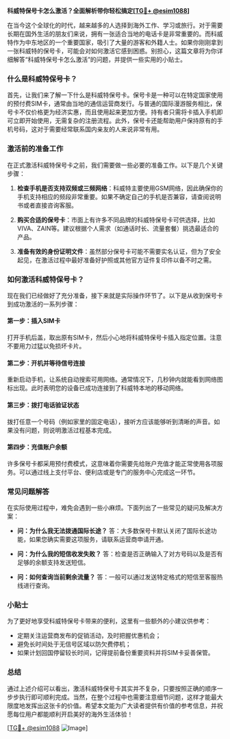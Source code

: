 **科威特保号卡怎么激活？全面解析带你轻松搞定[[TG💪+ @esim1088](https://t.me/s/esim1088)]**

在当今这个全球化的时代，越来越多的人选择到海外工作、学习或旅行。对于需要长期在国外生活的朋友们来说，拥有一张适合当地的电话卡是非常重要的。而科威特作为中东地区的一个重要国家，吸引了大量的游客和外籍人士。如果你刚刚拿到一张科威特的保号卡，可能会对如何激活它感到困惑。别担心，这篇文章将为你详细解答“科威特保号卡怎么激活”的问题，并提供一些实用的小贴士。

### 什么是科威特保号卡？

首先，让我们来了解一下什么是科威特保号卡。保号卡是一种可以在特定国家使用的预付费SIM卡，通常由当地的通信运营商发行。与普通的国际漫游服务相比，保号卡不仅价格更为经济实惠，而且使用起来更加方便。持有者只需将卡插入手机即可立即开始使用，无需复杂的注册流程。此外，保号卡还能帮助用户保持原有的手机号码，这对于需要经常联系国内亲友的人来说非常有用。

### 激活前的准备工作

在正式激活科威特保号卡之前，我们需要做一些必要的准备工作。以下是几个关键步骤：

1. **检查手机是否支持双频或三频网络**：科威特主要使用GSM网络，因此确保你的手机支持相应的频段非常重要。如果不确定自己的手机是否兼容，请查阅说明书或者直接咨询客服。
   
2. **购买合适的保号卡**：市面上有许多不同品牌的科威特保号卡可供选择，比如VIVA、ZAIN等。建议根据个人需求（如通话时长、流量套餐）挑选最适合的产品。

3. **准备有效的身份证明文件**：虽然部分保号卡可能不需要实名认证，但为了安全起见，在激活过程中最好准备好护照或其他官方证件复印件以备不时之需。

### 如何激活科威特保号卡？

现在我们已经做好了充分准备，接下来就是实际操作环节了。以下是从收到保号卡到成功激活的一系列步骤：

#### 第一步：插入SIM卡
打开手机后盖，取出原有SIM卡，然后小心地将科威特保号卡插入指定位置。注意不要用力过猛以免损坏卡片。

#### 第二步：开机并等待信号连接
重新启动手机，让系统自动搜索可用网络。通常情况下，几秒钟内就能看到网络图标出现。此时表明您的设备已成功连接到了科威特本地的移动网络。

#### 第三步：拨打电话验证状态
拨打任意一个号码（例如家里的固定电话），接听方应该能够听到清晰的声音。如果没有问题，则说明激活过程基本完成。

#### 第四步：充值账户余额
许多保号卡都采用预付费模式，这意味着你需要先给账户充值才能正常使用各项服务。可以通过线上支付平台、便利店或是专门的服务中心完成这一环节。

### 常见问题解答

在实际使用过程中，难免会遇到一些小麻烦。下面列出了一些常见的疑问及解决方案：

- **问：为什么我无法拨通国际长途？**
  答：大多数保号卡默认关闭了国际长途功能，如果您确实需要这项服务，请联系运营商申请开通。

- **问：为什么我的短信收发失败？**
  答：检查是否正确输入了对方号码以及是否有足够的余额支持发送短信。

- **问：如何查询当前剩余流量？**
  答：一般可以通过发送特定格式的短信至客服热线进行查询。

### 小贴士

为了更好地享受科威特保号卡带来的便利，这里有一些额外的小建议供参考：

- 定期关注运营商发布的促销活动，及时把握优惠机会；
- 避免长时间处于无信号区域以防欠费停机；
- 如果计划回国停留较长时间，记得提前备份重要资料并将SIM卡妥善保管。

### 总结

通过上述介绍可以看出，激活科威特保号卡其实并不复杂，只要按照正确的顺序一步步执行即可顺利完成。当然，在整个过程中也需要注意细节问题，这样才能最大限度地发挥出这张卡的价值。希望本文能为广大读者提供有价值的参考信息，并祝愿每位用户都能顺利开启美好的海外生活体验！

[[TG💪+ @esim1088](https://t.me/s/esim1088) ![Image](https://i.postimg.cc/4NQfJmqS/Snipaste-2025-05-13-00-14-12.png)]